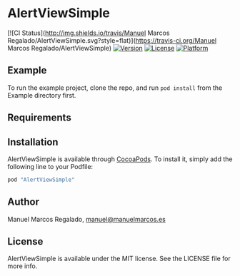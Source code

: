 # AlertViewSimple

[![CI Status](http://img.shields.io/travis/Manuel Marcos Regalado/AlertViewSimple.svg?style=flat)](https://travis-ci.org/Manuel Marcos Regalado/AlertViewSimple)
[![Version](https://img.shields.io/cocoapods/v/AlertViewSimple.svg?style=flat)](http://cocoapods.org/pods/AlertViewSimple)
[![License](https://img.shields.io/cocoapods/l/AlertViewSimple.svg?style=flat)](http://cocoapods.org/pods/AlertViewSimple)
[![Platform](https://img.shields.io/cocoapods/p/AlertViewSimple.svg?style=flat)](http://cocoapods.org/pods/AlertViewSimple)

## Example

To run the example project, clone the repo, and run `pod install` from the Example directory first.

## Requirements

## Installation

AlertViewSimple is available through [CocoaPods](http://cocoapods.org). To install
it, simply add the following line to your Podfile:

```ruby
pod "AlertViewSimple"
```

## Author

Manuel Marcos Regalado, manuel@manuelmarcos.es

## License

AlertViewSimple is available under the MIT license. See the LICENSE file for more info.
